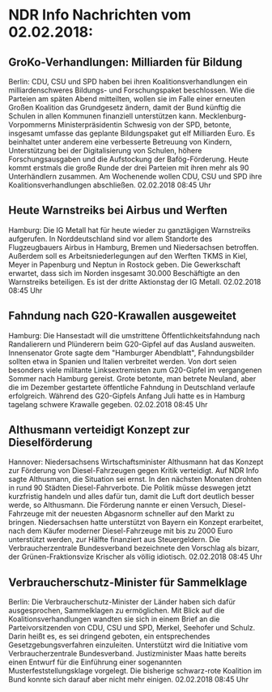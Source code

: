 # NDR Info Nachrichten vom 02.02.2018:


## GroKo-Verhandlungen: Milliarden für Bildung
Berlin:   CDU, CSU und SPD haben bei ihren Koalitionsverhandlungen ein milliardenschweres Bildungs- und Forschungspaket beschlossen. Wie die Parteien am späten Abend mitteilten, wollen sie im Falle einer erneuten Großen Koalition das Grundgesetz ändern, damit der Bund künftig die Schulen in allen Kommunen finanziell unterstützen kann. Mecklenburg-Vorpommerns Ministerpräsidentin Schwesig von der SPD, betonte, insgesamt umfasse das geplante Bildungspaket gut elf Milliarden Euro. Es beinhaltet unter anderem eine verbesserte Betreuung von Kindern, Unterstützung bei der Digitalisierung von Schulen, höhere Forschungsausgaben und die Aufstockung der Bafög-Förderung. Heute kommt erstmals die große Runde der drei Parteien mit ihren mehr als 90 Unterhändlern zusammen. Am Wochenende wollen CDU, CSU und SPD ihre Koalitionsverhandlungen abschließen. 02.02.2018 08:45 Uhr 

## Heute Warnstreiks bei Airbus und Werften
Hamburg: Die IG Metall hat für heute wieder zu ganztägigen Warnstreiks aufgerufen. In Norddeutschland sind vor allem Standorte des Flugzeugbauers Airbus in Hamburg, Bremen und Niedersachsen betroffen. Außerdem soll es Arbeitsniederlegungen auf den Werften TKMS in Kiel, Meyer in Papenburg und Neptun in Rostock geben. Die Gewerkschaft erwartet, dass sich im Norden insgesamt 30.000 Beschäftigte an den Warnstreiks beteiligen. Es ist der dritte Aktionstag der IG Metall. 02.02.2018 08:45 Uhr 

## Fahndung nach G20-Krawallen ausgeweitet
Hamburg: Die Hansestadt will die umstrittene Öffentlichkeitsfahndung nach Randalierern und Plünderern beim G20-Gipfel auf das Ausland ausweiten. Innensenator Grote sagte dem "Hamburger Abendblatt", Fahndungsbilder sollten etwa in Spanien und Italien verbreitet werden. Von dort seien besonders viele militante Linksextremisten zum G20-Gipfel im vergangenen Sommer nach Hamburg gereist. Grote betonte, man betrete Neuland, aber die im Dezember gestartete öffentliche Fahndung in Deutschland verlaufe erfolgreich. Während des G20-Gipfels Anfang Juli hatte es in Hamburg tagelang schwere Krawalle gegeben. 02.02.2018 08:45 Uhr 

## Althusmann verteidigt Konzept zur Dieselförderung
Hannover: Niedersachsens Wirtschaftsminister Althusmann hat das Konzept zur Förderung von Diesel-Fahrzeugen gegen Kritik verteidigt. Auf NDR Info sagte Althusmann, die Situation sei ernst. In den nächsten Monaten drohten in rund 90 Städten Diesel-Fahrverbote. Die Politik müsse deswegen jetzt kurzfristig handeln und alles dafür tun, damit die Luft dort deutlich besser werde, so Althusmann. Die Förderung nannte er einen Versuch, Diesel-Fahrzeuge mit der neuesten Abgasnorm schneller auf den Markt zu bringen. Niedersachsen hatte unterstützt von Bayern ein Konzept erarbeitet, nach dem Käufer moderner Diesel-Fahrzeuge mit bis zu 2000 Euro unterstützt werden, zur Hälfte finanziert aus Steuergeldern. Die Verbraucherzentrale Bundesverband bezeichnete den Vorschlag als bizarr, der Grünen-Fraktionsvize Krischer als völlig idiotisch. 02.02.2018 08:45 Uhr 

## Verbraucherschutz-Minister für Sammelklage
Berlin: Die Verbraucherschutz-Minister der Länder haben sich dafür ausgesprochen, Sammelklagen zu ermöglichen. Mit Blick auf die Koalitionsverhandlungen wandten sie sich in einem Brief an die Parteivorsitzenden von CDU, CSU und SPD, Merkel, Seehofer und Schulz. Darin heißt es, es sei dringend geboten, ein entsprechendes Gesetzgebungsverfahren einzuleiten. Unterstützt wird die Initiative vom Verbraucherzentrale Bundesverband. Justizminister Maas hatte bereits einen Entwurf für die Einführung einer sogenannten Musterfeststellungsklage vorgelegt. Die bisherige schwarz-rote Koalition im Bund konnte sich darauf aber nicht mehr einigen. 02.02.2018 08:45 Uhr 
